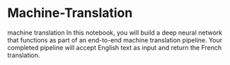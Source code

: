 # Machine-Translation

machine translation 
In this notebook, you will build a deep neural network that functions as part of an end-to-end machine translation pipeline. Your completed pipeline will accept English text as input and return the French translation.
